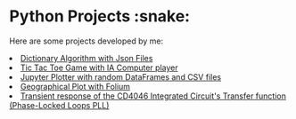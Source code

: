 <h1> Python Projects  :snake:</h1>

<p>  Here are some projects developed by me:</p> 

</ul>  


   <li> <a href="https://github.com/leonardovazquez/Python/blob/ce9f0d7f018598bdffccc5940db584bbdbbbd31c/Applications%20and%20Games/1%20Dictionary/Dictionary%20-%20Leonardo%20Vazquez.pdf">Dictionary Algorithm with Json Files</a></li>
   <li> <a href="https://github.com/leonardovazquez/Python/blob/ce9f0d7f018598bdffccc5940db584bbdbbbd31c/Applications%20and%20Games/2%20Tic%20Tac%20Toe%20with%20IA/Tic%20Tac%20Toe%20-%20Leonardo%20Vazquez.pdf">Tic Tac Toe Game with IA Computer player</a> </li>
   <li> <a href="https://github.com/leonardovazquez/Python/blob/ce9f0d7f018598bdffccc5940db584bbdbbbd31c/Applications%20and%20Games/3%20Plotter/Plotter___Leonardo_Vazquez.pdf">Jupyter Plotter with random DataFrames and CSV files</a> </li>
   <li> <a href="https://github.com/leonardovazquez/Python/blob/ce9f0d7f018598bdffccc5940db584bbdbbbd31c/Applications%20and%20Games/4%20Geographical%20plot%20using%20Folium/Geographical_plot___Leonardo_Vazquez.pdf">Geographical Plot with Folium</a> </li>
   <li> <a href="https://github.com/leonardovazquez/Python/blob/ce9f0d7f018598bdffccc5940db584bbdbbbd31c/Applications%20and%20Games/Integrated%20Circuit%20PLL%20CD4046%20-%20transient%20response/PLL%20Transient%20response%20-%20Leonardo%20Vazquez.pdf">Transient response of the CD4046 Integrated Circuit's Transfer function (Phase-Locked Loops PLL)</a></li>
   
    
</ul>


